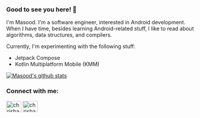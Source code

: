 ### Good to see you here! 👋

I'm Masood. I'm a software engineer, interested in Android development. When I have time, besides learning Android-related stuff, I like to read about algorithms, data structures, and compilers.

Currently, I'm experimenting with the following stuff:
- Jetpack Compose
- Kotlin Multiplatform Mobile (KMM)

[![Masood's github stats](https://github-readme-stats.vercel.app/api?username=MasoodFallahpoor&show_icons=true)](https://github.com/anuraghazra/github-readme-stats)

### Connect with me:

<p align="left">
<a href="https://www.linkedin.com/in/masoud-fallahpour" target="blank"><img align="center" src="https://cdn.jsdelivr.net/npm/simple-icons@3.0.1/icons/linkedin.svg" alt="chrisbanes" height="30" width="40" /></a>
<a href="https://medium.com/@mfallahpour" target="blank"><img align="center" src="https://cdn.jsdelivr.net/npm/simple-icons@3.0.1/icons/medium.svg" alt="chrisbanes" height="30" width="40" /></a>
</p>
